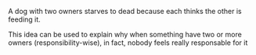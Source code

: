 A dog with two owners starves to dead because each thinks the other is feeding it.

This idea can be used to explain why when something have two or more owners (responsibility-wise), in fact, nobody feels really responsable for it
